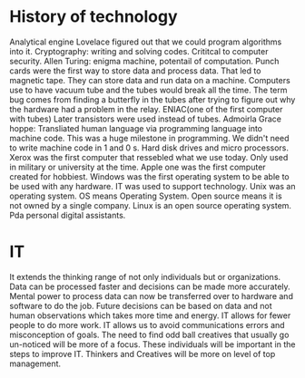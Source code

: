 # History of technology
Analytical engine Lovelace figured out that we could program algorithms into it.
Cryptography: writing and solving codes. Crititcal to computer security.
Allen Turing: enigma machine, potentail of computation. 
Punch cards were the first way to store data and process data. 
That led to magnetic tape. They can store data and run data on a machine.
Computers use to have vacuum tube and the tubes would break all the time. 
The term bug comes from finding a butterfly in the tubes after trying to figure out why the hardware had a problem in the relay. 
ENIAC(one of the first computer with tubes)
Later transistors were used instead of tubes. 
Admoirla Grace hoppe: Transliated human language via programming language into machine code. This was a huge milestone in programming. We didn't need to write machine code in 1 and 0
s.
Hard disk drives and micro processors. Xerox was the first computer that ressebled what we use today. Only used in military or university at the time.
Apple one was the first computer created for hobbiest. 
Windows was the first operating system to be able to be used with any hardware. IT was used to support technology.
Unix was an operating system.
OS means Operating System.
Open source means it is not owned by a single company. 
Linux is an open source operating system.
Pda personal digital assistants.

# IT
It extends the thinking range of not only individuals but or organizations. Data can be processed faster and decisions can be made more accurately. Mental power to process data can now be transferred over to hardware and software to do the job. Future decisions can be based on data and not human observations which takes more time and energy. 
IT allows for fewer people to do more work. IT allows us to avoid communications errors and misconception of goals.
The need to find odd ball creatives that usually go un-noticed will be more of a focus. These individuals will be important in the steps to improve IT.
Thinkers and Creatives will be more on level of top management.
